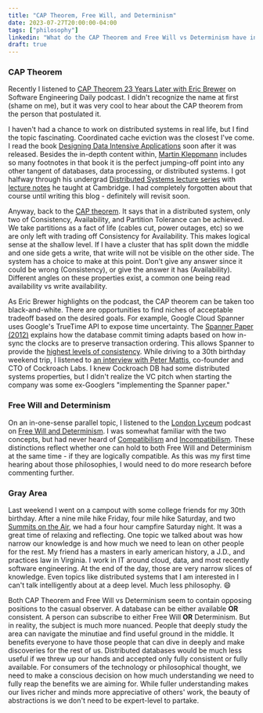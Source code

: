 ```yaml
---
title: "CAP Theorem, Free Will, and Determinism"
date: 2023-07-27T20:00:00-04:00
tags: ["philosophy"]
linkedin: "What do the CAP Theorem and Free Will vs Determinism have in common?  Appreciating the expertise of others and the gray areas they have devoted themselves to researching."
draft: true
---
```


### CAP Theorem

Recently I listened to [CAP Theorem 23 Years Later with Eric Brewer](https://softwareengineeringdaily.com/2023/05/12/cap-theorem-23-years-later/) on Software Engineering Daily podcast. I didn't recognize the name at first (shame on me), but it was very cool to hear about the CAP theorem from the person that postulated it.

I haven't had a chance to work on distributed systems in real life, but I find the topic fascinating. Coordinated cache eviction was the closest I've come. I read the book [Designing Data Intensive Applications](https://dataintensive.net/) soon after it was released. Besides the in-depth content within, [Martin Kleppmann](https://martin.kleppmann.com/) includes so many footnotes in that book it is the perfect jumping-off point into any other tangent of databases, data processing, or distributed systems. I got halfway through his undergrad [Distributed Systems lecture series](https://www.youtube.com/playlist?list=PLeKd45zvjcDFUEv_ohr_HdUFe97RItdiB) with [lecture notes](https://www.cl.cam.ac.uk/teaching/2122/ConcDisSys/dist-sys-notes.pdf) he taught at Cambridge. I had completely forgotten about that course until writing this blog - definitely will revisit soon.

Anyway, back to the [CAP theorem](https://en.wikipedia.org/wiki/CAP_theorem). It says that in a distributed system, only two of Consistency, Availability, and Partition Tolerance can be achieved. We take partitions as a fact of life (cables cut, power outages, etc) so we are only left with trading off Consistency for Availability. This makes logical sense at the shallow level. If I have a cluster that has split down the middle and one side gets a write, that write will not be visible on the other side. The system has a choice to make at this point. Don't give any answer since it could be wrong (Consistency), or give the answer it has (Availability). Different angles on these properties exist, a common one being read availability vs write availability.

As Eric Brewer highlights on the podcast, the CAP theorem can be taken too black-and-white. There are opportunities to find niches of acceptable tradeoff based on the desired goals. For example, Google Cloud Spanner uses Google's TrueTime API to expose time uncertainty. The [Spanner Paper (2012)](https://static.googleusercontent.com/media/research.google.com/en//archive/spanner-osdi2012.pdf) explains how the database commit timing adapts based on how in-sync the clocks are to preserve transaction ordering. This allows Spanner to provide the [highest levels of consistency](https://cloud.google.com/spanner/docs/true-time-external-consistency#what_consistency_guarantees_does_cloud_spanner_provide). While driving to a 30th birthday weekend trip, I listened to [an interview with Peter Mattis](https://www.cockroachlabs.com/big-ideas-podcast/peter-mattis-cockroach-labs/), co-founder and CTO of Cockroach Labs. I knew Cockroach DB had some distributed systems properties, but I didn't realize the VC pitch when starting the company was some ex-Googlers "implementing the Spanner paper."

### Free Will and Determinism

On an in-one-sense parallel topic, I listened to the [London Lyceum](https://thelondonlyceum.com/) podcast on [Free Will and Determinism](https://redcircle.com/shows/bfb67000-a8bc-447f-b7f3-2a941c791a68/ep/6ff887b2-8d73-4d6c-94f9-5a43aa332d7f). I was somewhat familiar with the two concepts, but had never heard of [Compatibilism](https://plato.stanford.edu/entries/compatibilism/) and [Incompatibilism](https://plato.stanford.edu/entries/incompatibilism-arguments/). These distinctions reflect whether one can hold to both Free Will and Determinism at the same time - if they are logically compatible. As this was my first time hearing about those philosophies, I would need to do more research before commenting further.

### Gray Area

Last weekend I went on a campout with some college friends for my 30th birthday. After a nine mile hike Friday, four mile hike Saturday, and two [Summits on the Air](https://www.sota.org.uk/), we had a four hour campfire Saturday night. It was a great time of relaxing and reflecting. One topic we talked about was how narrow our knowledge is and how much we need to lean on other people for the rest. My friend has a masters in early american history, a J.D., and practices law in Virginia. I work in IT around cloud, data, and most recently software engineering. At the end of the day, those are very narrow slices of knowledge. Even topics like distributed systems that I am interested in I can't talk intelligently about at a deep level. Much less philosophy. 😄

Both CAP Theorem and Free Will vs Determinism seem to contain opposing positions to the casual observer. A database can be either available **OR** consistent. A person can subscribe to either Free Will **OR** Determinism. But in reality, the subject is much more nuanced. People that deeply study the area can navigate the minutiae and find useful ground in the middle. It benefits everyone to have those people that can dive in deeply and make discoveries for the rest of us. Distributed databases would be much less useful if we threw up our hands and accepted only fully consistent or fully available. For consumers of the technology or philosophical thought, we need to make a conscious decision on how much understanding we need to fully reap the benefits we are aiming for. While fuller understanding makes our lives richer and minds more appreciative of others' work, the beauty of abstractions is we don't need to be expert-level to partake.
